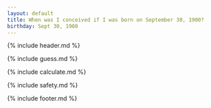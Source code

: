 ```yaml
---
layout: default
title: When was I conceived if I was born on September 30, 1900?
birthday: Sept 30, 1900
---
```


{% include header.md %}

{% include guess.md %}

{% include calculate.md %}

{% include safety.md %}

{% include footer.md %}



